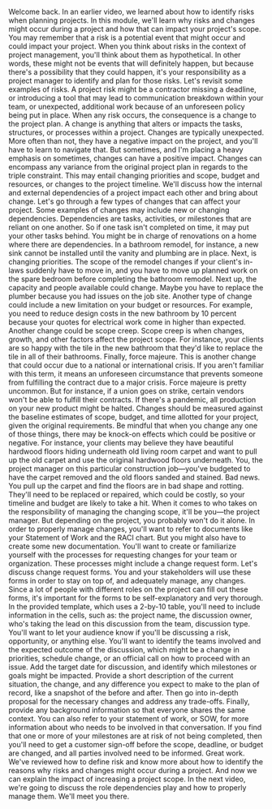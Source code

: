 Welcome back. In an earlier video, we learned about how to identify risks when
planning projects. In this module, we'll learn why risks and changes might occur
during a project and how that can impact your project's scope. You may remember
that a risk is a potential event that might occur and could impact your project.
When you think about risks in the context of project management, you'll think
about them as hypothetical. In other words, these might not be events that will
definitely happen, but because there's a possibility that they could happen,
it's your responsibility as a project manager to identify and plan for those
risks. Let's revisit some examples of risks. A project risk might be a
contractor missing a deadline, or introducing a tool that may lead to
communication breakdown within your team, or unexpected, additional work because
of an unforeseen policy being put in place. When any risk occurs, the
consequence is a change to the project plan. A change is anything that alters or
impacts the tasks, structures, or processes within a project. Changes are
typically unexpected. More often than not, they have a negative impact on the
project, and you'll have to learn to navigate that. But sometimes, and I'm
placing a heavy emphasis on sometimes, changes can have a positive impact.
Changes can encompass any variance from the original project plan in regards to
the triple constraint. This may entail changing priorities and scope, budget and
resources, or changes to the project timeline. We'll discuss how the internal
and external dependencies of a project impact each other and bring about change.
Let's go through a few types of changes that can affect your project. Some
examples of changes may include new or changing dependencies. Dependencies are
tasks, activities, or milestones that are reliant on one another. So if one task
isn't completed on time, it may put your other tasks behind. You might be in
charge of renovations on a home where there are dependencies. In a bathroom
remodel, for instance, a new sink cannot be installed until the vanity and
plumbing are in place. Next, is changing priorities. The scope of the remodel
changes if your client's in-laws suddenly have to move in, and you have to move
up planned work on the spare bedroom before completing the bathroom remodel.
Next up, the capacity and people available could change. Maybe you have to
replace the plumber because you had issues on the job site. Another type of
change could include a new limitation on your budget or resources. For example,
you need to reduce design costs in the new bathroom by 10 percent because your
quotes for electrical work come in higher than expected. Another change could be
scope creep. Scope creep is when changes, growth, and other factors affect the
project scope. For instance, your clients are so happy with the tile in the new
bathroom that they'd like to replace the tile in all of their bathrooms.
Finally, force majeure. This is another change that could occur due to a
national or international crisis. If you aren't familiar with this term, it
means an unforeseen circumstance that prevents someone from fulfilling the
contract due to a major crisis. Force majeure is pretty uncommon. But for
instance, if a union goes on strike, certain vendors won't be able to fulfill
their contracts. If there's a pandemic, all production on your new product might
be halted. Changes should be measured against the baseline estimates of scope,
budget, and time allotted for your project, given the original requirements. Be
mindful that when you change any one of those things, there may be knock-on
effects which could be positive or negative. For instance, your clients may
believe they have beautiful hardwood floors hiding underneath old living room
carpet and want to pull up the old carpet and use the original hardwood floors
underneath. You, the project manager on this particular construction job—you've
budgeted to have the carpet removed and the old floors sanded and stained. Bad
news. You pull up the carpet and find the floors are in bad shape and rotting.
They'll need to be replaced or repaired, which could be costly, so your timeline
and budget are likely to take a hit. When it comes to who takes on the
responsibility of managing the changing scope, it'll be you—the project manager.
But depending on the project, you probably won't do it alone. In order to
properly manage changes, you'll want to refer to documents like your Statement
of Work and the RACI chart. But you might also have to create some new
documentation. You'll want to create or familiarize yourself with the processes
for requesting changes for your team or organization. These processes might
include a change request form. Let's discuss change request forms. You and your
stakeholders will use these forms in order to stay on top of, and adequately
manage, any changes. Since a lot of people with different roles on the project
can fill out these forms, it's important for the forms to be self-explanatory
and very thorough. In the provided template, which uses a 2-by-10 table, you'll
need to include information in the cells, such as: the project name, the
discussion owner, who's taking the lead on this discussion from the team,
discussion type.  You'll want to let your audience know if you'll be discussing
a risk, opportunity, or anything else. You'll want to identify the teams
involved and the expected outcome of the discussion, which might be a change in
priorities, schedule change, or an official call on how to proceed with an
issue. Add the target date for discussion, and identify which milestones or
goals might be impacted. Provide a short description of the current situation,
the change, and any difference you expect to make to the plan of record, like a
snapshot of the before and after. Then go into in-depth proposal for the
necessary changes and address any trade-offs. Finally, provide any background
information so that everyone shares the same context. You can also refer to your
statement of work, or SOW, for more information about who needs to be involved
in that conversation. If you find that one or more of your milestones are at
risk of not being completed, then you'll need to get a customer sign-off before
the scope, deadline, or budget are changed, and all parties involved need to be
informed. Great work. We've reviewed how to define risk and know more about how
to identify the reasons why risks and changes might occur during a project. And
now we can explain the impact of increasing a project scope. In the next video,
we're going to discuss the role dependencies play and how to properly manage
them. We'll meet you there.